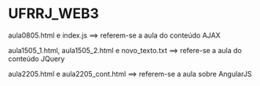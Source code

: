 # UFRRJ_WEB3

aula0805.html  e index.js ==> referem-se a aula do conteúdo AJAX


aula1505_1.html, aula1505_2.html e novo_texto.txt ==> refere-se a aula do conteúdo JQuery


aula2205.html e aula2205_cont.html ==> referem-se a aula sobre AngularJS